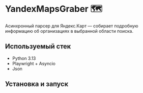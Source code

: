 # YandexMapsGraber 🗺️
Асинхронный парсер для Яндекс.Карт — собирает подробную информацию об организациях в выбранной области поиска.

## Используемый стек
- Python 3.13
- Playwright + Asyncio
- Json

## Установка и запуск
